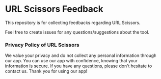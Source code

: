 # URL Scissors Feedback
This repository is for collecting feedbacks regarding URL Scissors.

Feel free to create issues for any questions/suggestions about the tool.

### Privacy Policy of URL Scissors
We value your privacy and do not collect any personal information through our app. You can use our app with confidence, knowing that your information is secure. If you have any questions, please don't hesitate to contact us. Thank you for using our app!
